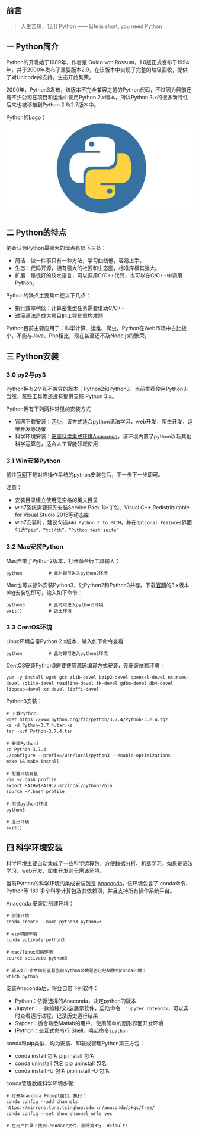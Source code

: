 ## 前言

> 人生苦短，我用 Python —— Life is short, you need Python

## 一 Python简介

Python的开发始于1989年，作者是 Guido von Rossum，1.0版正式发布于1994年，并于2000年发布了重要版本2.0，在该版本中实现了完整的垃圾回收，提供了对Unicode的支持，生态开始繁荣。  

2000年，Python3发布，该版本不完全兼容之前的Python代码，不过因为目前还有不少公司在项目和运维中使用Python 2.x版本，所以Python 3.x的很多新特性后来也被移植到Python 2.6/2.7版本中。 

Python的Logo：  
![](../images/01-00.jpeg)  

## 二 Python的特点

笔者认为Python最强大的优点有以下三处：
- 简洁：做一件事只有一种方法，学习曲线低，容易上手。
- 生态：代码开源，拥有强大的社区和生态圈，标准库极其强大。
- 扩展：是很好的胶水语言，可以调用C/C++代码，也可以在C/C++中调用Python。

Python的缺点主要集中在以下几点：
- 执行效率稍低：计算密集型任务需要借助C/C++
- 过简语法造成大项目的工程化重构难题

Python目前主要应用于：科学计算、运维、爬虫。Python在Web市场中占比极小，不能与Java、Php相比，现在甚至还不及Node.js的繁荣。    

## 三 Python安装

### 3.0 py2与py3

Python拥有2个互不兼容的版本：Python2和Python3，当前推荐使用Python3。当然，某些工具库还没有提供支持 Python 3.x。   

Python拥有下列两种常见的安装方式
- 官网下载安装：[网址](https://www.python.org/)，该方式适合python语法学习，web开发，爬虫开发，运维开发等场景
- 科学环境安装：[安装科学集成环境Anaconda](https://www.continuum.io/downloads)，该环境内置了python以及其他科学运算包，适合人工智能领域使用

### 3.1 Win安装Python

前往[官网](https://www.python.org/)下载对应操作系统的python安装包后，下一步下一步即可。  

注意：
- 安装目录建立使用无空格的英文目录
- win7系统需要预先安装Service Pack 1补丁包、Visual C++ Redistributable for Visual Studio 2015等动态库
- win7安装时，建议勾选`Add Python 3 to PATH`，并在`Optional Features`界面勾选`“pip”、“tcl/tk”、“Python test suite”`

### 3.2 Mac安装Python

Mac自带了Python2版本，打开命令行工具输入：
```
python          # 此时即可进入python2环境
```

Mac也可以额外安装Python3，让Python2和Python3共存。下载[官网](https://www.python.org/)的3.x版本pkg安装包即可，输入如下命令：
```
python3         # 此时可进入python3环境
exit()          # 退出环境
```

### 3.3 CentOS环境

Linux环境自带Python 2.x版本，输入如下命令查看：
```
python          # 此时即可进入python2环境
```

CentOS安装Python3需要使用源码编译方式安装，先安装依赖环境：
```
yum -y install wget gcc zlib-devel bzip2-devel openssl-devel ncurses-devel sqlite-devel readline-devel tk-devel gdbm-devel db4-devel libpcap-devel xz-devel libffi-devel
```

Python3安装：
```
# 下载Python3
wget https://www.python.org/ftp/python/3.7.4/Python-3.7.4.tgz
xz -d Python-3.7.4.tar.xz
tar -xvf Python-3.7.4.tar

# 安装Python3
cd Python-3.7.4
./configure --prefix=/usr/local/python3 --enable-optimizations
make && make install

# 配置环境变量
vim ~/.bash_profile
export PATH=$PATH:/usr/local/python3/bin
source ~/.bash_profile

# 测试python3环境
python3

# 退出环境
exit()          
```

## 四 科学环境安装 

科学环境主要自动集成了一些科学运算包，方便数据分析、机器学习。如果是语法学习、web开发、爬虫开发则无需该环境。  

当前Python的科学环境的集成安装包是 [Anaconda](https://www.continuum.io/downloads)，该环境包含了 conda命令、Python等 180 多个科学计算包及其依赖项，并且支持所有操作系统平台。  

Anaconda 安装后创建环境：
```
# 创建环境
conda create --name python3 python=3

# win切换环境
conda activate python3

# mac/linux切换环境
source activate python3

# 输入如下命令即可查看当前python环境是否已经切换到conda环境：
which python
```

安装Anaconda后，将会自带下列软件：
- Python：依据选择的Anaconda，决定python的版本
- Jupyter：一款编程/文档/展示软件，启动命令：`jupyter notebook`，可以实时查看运行过程，记录历史运行结果
- Sypder：适合熟悉Matlab的用户，使用简单的图形界面开发环境
- IPython：交互式命令行 Shell，唤起命令`ipython`

conda和pip类似，均为安装、卸载或管理Python第三方包：
- conda install 包名   pip install 包名
- conda uninstall 包名   pip uninstall 包名
- conda install -U 包名   pip install -U 包名

conda管理数据科学环境步骤:
```
# 打开Anaconda Prompt窗口，执行：
conda config --add channels https://mirrors.tuna.tsinghua.edu.cn/anaconda/pkgs/free/
conda config --set show_channel_urls yes

# 在用户目录下找到.condarc文件，删除第3行 -defaults 
```